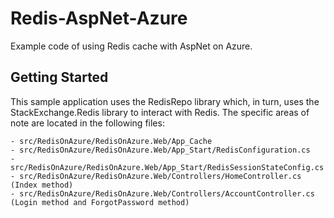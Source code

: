 # Redis-AspNet-Azure

Example code of using Redis cache with AspNet on Azure.

## Getting Started

This sample application uses the RedisRepo library which, in turn, uses the StackExchange.Redis library to interact with Redis. The specific areas of note are located in the following files:

    - src/RedisOnAzure/RedisOnAzure.Web/App_Cache
    - src/RedisOnAzure/RedisOnAzure.Web/App_Start/RedisConfiguration.cs
    - src/RedisOnAzure/RedisOnAzure.Web/App_Start/RedisSessionStateConfig.cs
    - src/RedisOnAzure/RedisOnAzure.Web/Controllers/HomeController.cs (Index method)
    - src/RedisOnAzure/RedisOnAzure.Web/Controllers/AccountController.cs (Login method and ForgotPassword method)
